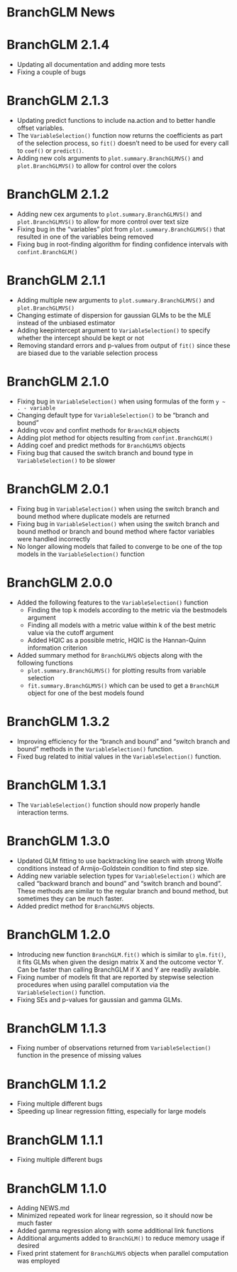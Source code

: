 BranchGLM News
================

# BranchGLM 2.1.4

- Updating all documentation and adding more tests
- Fixing a couple of bugs

# BranchGLM 2.1.3

- Updating predict functions to include na.action and to better handle
  offset variables.
- The `VariableSelection()` function now returns the coefficients as
  part of the selection process, so `fit()` doesn’t need to be used for
  every call to `coef()` or `predict()`.
- Adding new cols arguments to `plot.summary.BranchGLMVS()` and
  `plot.BranchGLMVS()` to allow for control over the colors

# BranchGLM 2.1.2

- Adding new cex arguments to `plot.summary.BranchGLMVS()` and
  `plot.BranchGLMVS()` to allow for more control over text size
- Fixing bug in the “variables” plot from `plot.summary.BranchGLMVS()`
  that resulted in one of the variables being removed
- Fixing bug in root-finding algorithm for finding confidence intervals
  with `confint.BranchGLM()`

# BranchGLM 2.1.1

- Adding multiple new arguments to `plot.summary.BranchGLMVS()` and
  `plot.BranchGLMVS()`
- Changing estimate of dispersion for gaussian GLMs to be the MLE
  instead of the unbiased estimator
- Adding keepintercept argument to `VariableSelection()` to specify
  whether the intercept should be kept or not
- Removing standard errors and p-values from output of `fit()` since
  these are biased due to the variable selection process

# BranchGLM 2.1.0

- Fixing bug in `VariableSelection()` when using formulas of the form
  `y ~ . - variable`
- Changing default type for `VariableSelection()` to be “branch and
  bound”
- Adding vcov and confint methods for `BranchGLM` objects
- Adding plot method for objects resulting from `confint.BranchGLM()`
- Adding coef and predict methods for `BranchGLMVS` objects
- Fixing bug that caused the switch branch and bound type in
  `VariableSelection()` to be slower

# BranchGLM 2.0.1

- Fixing bug in `VariableSelection()` when using the switch branch and
  bound method where duplicate models are returned
- Fixing bug in `VariableSelection()` when using the switch branch and
  bound method or branch and bound method where factor variables were
  handled incorrectly
- No longer allowing models that failed to converge to be one of the top
  models in the `VariableSelection()` function

# BranchGLM 2.0.0

- Added the following features to the `VariableSelection()` function
  - Finding the top k models according to the metric via the bestmodels
    argument
  - Finding all models with a metric value within k of the best metric
    value via the cutoff argument
  - Added HQIC as a possible metric, HQIC is the Hannan-Quinn
    information criterion
- Added summary method for `BranchGLMVS` objects along with the
  following functions
  - `plot.summary.BranchGLMVS()` for plotting results from variable
    selection
  - `fit.summary.BranchGLMVS()` which can be used to get a `BranchGLM`
    object for one of the best models found

# BranchGLM 1.3.2

- Improving efficiency for the “branch and bound” and “switch branch and
  bound” methods in the `VariableSelection()` function.
- Fixed bug related to initial values in the `VariableSelection()`
  function.

# BranchGLM 1.3.1

- The `VariableSelection()` function should now properly handle
  interaction terms.

# BranchGLM 1.3.0

- Updated GLM fitting to use backtracking line search with strong Wolfe
  conditions instead of Armijo-Goldstein condition to find step size.
- Adding new variable selection types for `VariableSelection()` which
  are called “backward branch and bound” and “switch branch and bound”.
  These methods are similar to the regular branch and bound method, but
  sometimes they can be much faster.
- Added predict method for `BranchGLMVS` objects.

# BranchGLM 1.2.0

- Introducing new function `BranchGLM.fit()` which is similar to
  `glm.fit()`, it fits GLMs when given the design matrix X and the
  outcome vector Y. Can be faster than calling BranchGLM if X and Y are
  readily available.
- Fixing number of models fit that are reported by stepwise selection
  procedures when using parallel computation via the
  `VariableSelection()` function.
- Fixing SEs and p-values for gaussian and gamma GLMs.

# BranchGLM 1.1.3

- Fixing number of observations returned from `VariableSelection()`
  function in the presence of missing values

# BranchGLM 1.1.2

- Fixing multiple different bugs
- Speeding up linear regression fitting, especially for large models

# BranchGLM 1.1.1

- Fixing multiple different bugs

# BranchGLM 1.1.0

- Adding NEWS.md
- Minimized repeated work for linear regression, so it should now be
  much faster
- Added gamma regression along with some additional link functions
- Additional arguments added to `BranchGLM()` to reduce memory usage if
  desired
- Fixed print statement for `BranchGLMVS` objects when parallel
  computation was employed
